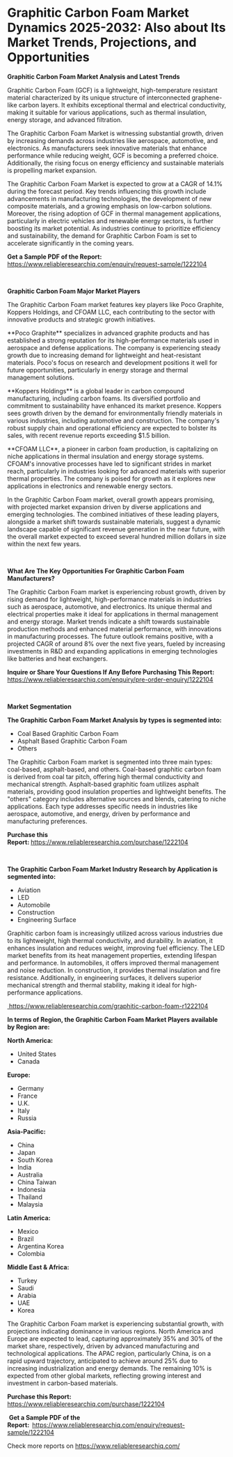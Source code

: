 <p><h1>Graphitic Carbon Foam Market Dynamics 2025-2032: Also about Its Market Trends, Projections, and Opportunities</h1></p><p><strong>Graphitic Carbon Foam Market Analysis and Latest Trends</strong></p>
<p><p>Graphitic Carbon Foam (GCF) is a lightweight, high-temperature resistant material characterized by its unique structure of interconnected graphene-like carbon layers. It exhibits exceptional thermal and electrical conductivity, making it suitable for various applications, such as thermal insulation, energy storage, and advanced filtration.</p><p>The Graphitic Carbon Foam Market is witnessing substantial growth, driven by increasing demands across industries like aerospace, automotive, and electronics. As manufacturers seek innovative materials that enhance performance while reducing weight, GCF is becoming a preferred choice. Additionally, the rising focus on energy efficiency and sustainable materials is propelling market expansion.</p><p>The Graphitic Carbon Foam Market is expected to grow at a CAGR of 14.1% during the forecast period. Key trends influencing this growth include advancements in manufacturing technologies, the development of new composite materials, and a growing emphasis on low-carbon solutions. Moreover, the rising adoption of GCF in thermal management applications, particularly in electric vehicles and renewable energy sectors, is further boosting its market potential. As industries continue to prioritize efficiency and sustainability, the demand for Graphitic Carbon Foam is set to accelerate significantly in the coming years.</p></p>
<p><strong>Get a Sample PDF of the Report:&nbsp;</strong> <a href="https://www.reliableresearchiq.com/enquiry/request-sample/1222104?utm_campaign=1087&utm_medium=2&utm_source=Github&utm_content=ia&utm_term=05022025&utm_id=graphitic-carbon-foam">https://www.reliableresearchiq.com/enquiry/request-sample/1222104</a></p>
<p>&nbsp;</p>
<p><strong>Graphitic Carbon Foam Major Market Players</strong></p>
<p><p>The Graphitic Carbon Foam market features key players like Poco Graphite, Koppers Holdings, and CFOAM LLC, each contributing to the sector with innovative products and strategic growth initiatives.</p><p>**Poco Graphite** specializes in advanced graphite products and has established a strong reputation for its high-performance materials used in aerospace and defense applications. The company is experiencing steady growth due to increasing demand for lightweight and heat-resistant materials. Poco's focus on research and development positions it well for future opportunities, particularly in energy storage and thermal management solutions.</p><p>**Koppers Holdings** is a global leader in carbon compound manufacturing, including carbon foams. Its diversified portfolio and commitment to sustainability have enhanced its market presence. Koppers sees growth driven by the demand for environmentally friendly materials in various industries, including automotive and construction. The company's robust supply chain and operational efficiency are expected to bolster its sales, with recent revenue reports exceeding $1.5 billion.</p><p>**CFOAM LLC**, a pioneer in carbon foam production, is capitalizing on niche applications in thermal insulation and energy storage systems. CFOAM's innovative processes have led to significant strides in market reach, particularly in industries looking for advanced materials with superior thermal properties. The company is poised for growth as it explores new applications in electronics and renewable energy sectors.</p><p>In the Graphitic Carbon Foam market, overall growth appears promising, with projected market expansion driven by diverse applications and emerging technologies. The combined initiatives of these leading players, alongside a market shift towards sustainable materials, suggest a dynamic landscape capable of significant revenue generation in the near future, with the overall market expected to exceed several hundred million dollars in size within the next few years.</p></p>
<p>&nbsp;</p>
<p><strong>What Are The Key Opportunities For Graphitic Carbon Foam Manufacturers?</strong></p>
<p><p>The Graphitic Carbon Foam market is experiencing robust growth, driven by rising demand for lightweight, high-performance materials in industries such as aerospace, automotive, and electronics. Its unique thermal and electrical properties make it ideal for applications in thermal management and energy storage. Market trends indicate a shift towards sustainable production methods and enhanced material performance, with innovations in manufacturing processes. The future outlook remains positive, with a projected CAGR of around 8% over the next five years, fueled by increasing investments in R&D and expanding applications in emerging technologies like batteries and heat exchangers.</p></p>
<p><strong>Inquire or Share Your Questions If Any Before Purchasing This Report:</strong> <a href="https://www.reliableresearchiq.com/enquiry/pre-order-enquiry/1222104?utm_campaign=1087&utm_medium=2&utm_source=Github&utm_content=ia&utm_term=05022025&utm_id=graphitic-carbon-foam">https://www.reliableresearchiq.com/enquiry/pre-order-enquiry/1222104</a></p>
<p>&nbsp;</p>
<p><strong>Market Segmentation</strong></p>
<p><strong>The Graphitic Carbon Foam Market Analysis by types is segmented into:</strong></p>
<p><ul><li>Coal Based Graphitic Carbon Foam</li><li>Asphalt Based Graphitic Carbon Foam</li><li>Others</li></ul></p>
<p><p>The Graphitic Carbon Foam market is segmented into three main types: coal-based, asphalt-based, and others. Coal-based graphitic carbon foam is derived from coal tar pitch, offering high thermal conductivity and mechanical strength. Asphalt-based graphitic foam utilizes asphalt materials, providing good insulation properties and lightweight benefits. The "others" category includes alternative sources and blends, catering to niche applications. Each type addresses specific needs in industries like aerospace, automotive, and energy, driven by performance and manufacturing preferences.</p></p>
<p><strong>Purchase this Report:&nbsp;</strong><a href="https://www.reliableresearchiq.com/purchase/1222104?utm_campaign=1087&utm_medium=2&utm_source=Github&utm_content=ia&utm_term=05022025&utm_id=graphitic-carbon-foam">https://www.reliableresearchiq.com/purchase/1222104</a></p>
<p>&nbsp;</p>
<p><strong>The Graphitic Carbon Foam Market Industry Research by Application is segmented into:</strong></p>
<p><ul><li>Aviation</li><li>LED</li><li>Automobile</li><li>Construction</li><li>Engineering Surface</li></ul></p>
<p><p>Graphitic carbon foam is increasingly utilized across various industries due to its lightweight, high thermal conductivity, and durability. In aviation, it enhances insulation and reduces weight, improving fuel efficiency. The LED market benefits from its heat management properties, extending lifespan and performance. In automobiles, it offers improved thermal management and noise reduction. In construction, it provides thermal insulation and fire resistance. Additionally, in engineering surfaces, it delivers superior mechanical strength and thermal stability, making it ideal for high-performance applications.</p></p>
<p><a href="https://www.reliableresearchiq.com/graphitic-carbon-foam-r1222104?utm_campaign=1087&utm_medium=2&utm_source=Github&utm_content=ia&utm_term=05022025&utm_id=graphitic-carbon-foam">&nbsp;https://www.reliableresearchiq.com/graphitic-carbon-foam-r1222104</a></p>
<p><strong>In terms of Region, the Graphitic Carbon Foam Market Players available by Region are:</strong></p>
<p>
    <p> <strong> North America: </strong>
        <ul>
            <li>United States</li>
            <li>Canada</li>
        </ul>
        </p> 
    <p> <strong> Europe: </strong>
        <ul>
            <li>Germany</li>
            <li>France</li>
            <li>U.K.</li>
            <li>Italy</li>
            <li>Russia</li>
        </ul>
        </p> 
    <p> <strong> Asia-Pacific: </strong>
        <ul>
            <li>China</li>
            <li>Japan</li>
            <li>South Korea</li>
            <li>India</li>
            <li>Australia</li>
            <li>China Taiwan</li>
            <li>Indonesia</li>
            <li>Thailand</li>
            <li>Malaysia</li>
        </ul>
        </p> 
    <p> <strong> Latin America: </strong>
        <ul>
            <li>Mexico</li>
            <li>Brazil</li>
            <li>Argentina Korea</li>
            <li>Colombia</li>
        </ul>
        </p> 
    <p> <strong> Middle East & Africa: </strong>
        <ul>
            <li>Turkey</li>
            <li>Saudi</li>
            <li>Arabia</li>
            <li>UAE</li>
            <li>Korea</li>
        </ul>
    </p>
    </p>
<p><p>The Graphitic Carbon Foam market is experiencing substantial growth, with projections indicating dominance in various regions. North America and Europe are expected to lead, capturing approximately 35% and 30% of the market share, respectively, driven by advanced manufacturing and technological applications. The APAC region, particularly China, is on a rapid upward trajectory, anticipated to achieve around 25% due to increasing industrialization and energy demands. The remaining 10% is expected from other global markets, reflecting growing interest and investment in carbon-based materials.</p></p>
<p><strong>Purchase this Report: </strong><a href="https://www.reliableresearchiq.com/purchase/1222104?utm_campaign=1087&utm_medium=2&utm_source=Github&utm_content=ia&utm_term=05022025&utm_id=graphitic-carbon-foam">https://www.reliableresearchiq.com/purchase/1222104</a></p>
<p>&nbsp;<strong>Get a Sample PDF of the Report:&nbsp;&nbsp;</strong><a href="https://www.reliableresearchiq.com/enquiry/request-sample/1222104?utm_campaign=1087&utm_medium=2&utm_source=Github&utm_content=ia&utm_term=05022025&utm_id=graphitic-carbon-foam">https://www.reliableresearchiq.com/enquiry/request-sample/1222104</a></p>
<p><strong></strong></p>
<p>Check more reports on <a href="https://www.reliableresearchiq.com/?utm_campaign=1087&utm_medium=2&utm_source=Github&utm_content=ia&utm_term=05022025&utm_id=graphitic-carbon-foam">https://www.reliableresearchiq.com/</a></p>